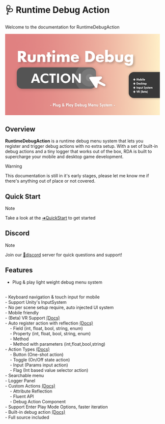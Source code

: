 # 🩺 Runtime Debug Action
Welcome to the documentation for RuntimeDebugAction

![](images/2020-12-14-11-20-22.png)

## Overview
**RuntimeDebugAction** is a runtime debug menu system that lets you register and trigger debug actions with no extra setup. With a set of built-in debug actions and a tiny logger that works out of the box, RDA is built to supercharge your mobile and desktop game development.

> [!WARNING]
> This documentation is still in it's early stages, please let me know me if there's anything out of place or not covered.

## Quick Start

> [!NOTE]
> Take a look at the [➜QuickStart](manuals/QuickStart/index.md) to get started

## Discord

> [!NOTE]
> Join our [💬discord](https://discord.com/invite/fHGsArj) server for quick questions and support!

## Features
- Plug & play light weight debug menu system
<br>
- Keyboard navigation & touch input for mobile
<br>
- Support Unity's InputSystem
<br>
- No per scene setup require, auto injected UI system
<br>
- Mobile friendly
<br>
- (Beta) VR Support <a href="https://bennykok.github.io/runtime-debug-action-docs/manuals/vr-setup.html">(Docs)</a>
<br>
- Auto register action with reflection <a href="https://bennykok.github.io/runtime-debug-action-docs/manuals/CustomActions/index.html#attribute-reflection">(Docs)</a>
<br>
&nbsp;&nbsp;&nbsp;&nbsp;- Field (int, float, bool, string, enum)
<br>
&nbsp;&nbsp;&nbsp;&nbsp;- Property (int, float, bool, string, enum)
<br>
&nbsp;&nbsp;&nbsp;&nbsp;- Method
<br>
&nbsp;&nbsp;&nbsp;&nbsp;- Method with parameters (int,float,bool,string)
<br>
- Action Types <a href="https://bennykok.github.io/runtime-debug-action-docs/manuals/CustomActions/index.html#action-type">(Docs)</a>
<br>
&nbsp;&nbsp;&nbsp;&nbsp;- Button (One-shot action)
<br>
&nbsp;&nbsp;&nbsp;&nbsp;- Toggle (On/Off state action)
<br>
&nbsp;&nbsp;&nbsp;&nbsp;- Input (Params input action)
<br>
&nbsp;&nbsp;&nbsp;&nbsp;- Flag (Int based value selector action)
<br>
- Searchable menu
<br>
- Logger Panel
<br>
- Custom Actions <a href="https://bennykok.github.io/runtime-debug-action-docs/manuals/CustomActions/index.html">(Docs)</a>
<br>
&nbsp;&nbsp;&nbsp;&nbsp;- Attribute Reflection
<br>
&nbsp;&nbsp;&nbsp;&nbsp;- Fluent API
<br>
&nbsp;&nbsp;&nbsp;&nbsp;- Debug Action Component
<br>
- Support Enter Play Mode Options, faster iteration
<br>
- Built-in debug action <a href="https://bennykok.github.io/runtime-debug-action-docs/manuals/default-actions.html">(Docs)</a>
<br>
- Full source included
<br>

<!-- ## Fluent API
The [`RuntimeDebugSystem`](api/BennyKok.RuntimeDebug.Systems.RuntimeDebugSystem.yml) class provide the entry point for registering your custom action, with a Fluent API design, it's a joy to add custom actions. 

```csharp
DebugActionBuilder.Button()
    .WithName($"Set {theme.themeName} Theme")
    .WithAction(() =>
    {
        RuntimeDebugSystem.SetTheme(theme, true);
        RuntimeDebugSystem.UIHandler.TogglePanel(true, true);
    })
    .WithGroup("Themes")
);
```

More details of registering actions [here](~/manuals/CustomActions/index.md). -->